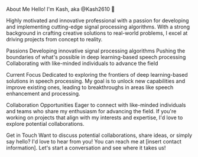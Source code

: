 About Me
Hello! I'm Kash, aka @Kash2610 👋

Highly motivated and innovative professional with a passion for developing and implementing cutting-edge signal processing algorithms. With a strong background in crafting creative solutions to real-world problems, I excel at driving projects from concept to reality.

Passions
Developing innovative signal processing algorithms
Pushing the boundaries of what's possible in deep learning-based speech processing
Collaborating with like-minded individuals to advance the field

Current Focus
Dedicated to exploring the frontiers of deep learning-based solutions in speech processing. My goal is to unlock new capabilities and improve existing ones, leading to breakthroughs in areas like speech enhancement and processing.

Collaboration Opportunities
Eager to connect with like-minded individuals and teams who share my enthusiasm for advancing the field. If you're working on projects that align with my interests and expertise, I'd love to explore potential collaborations.

Get in Touch
Want to discuss potential collaborations, share ideas, or simply say hello? I'd love to hear from you! You can reach me at [insert contact information]. Let's start a conversation and see where it takes us!
<!---
Kash2610/Kash2610 is a ✨ special ✨ repository because its `README.md` (this file) appears on your GitHub profile.
You can click the Preview link to take a look at your changes.
--->
